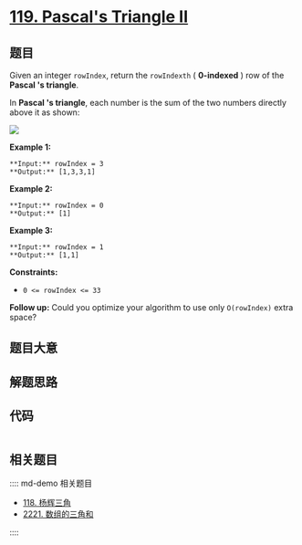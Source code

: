 # [119. Pascal's Triangle II](https://leetcode.com/problems/pascals-triangle-ii)

## 题目

Given an integer `rowIndex`, return the `rowIndexth` ( **0-indexed** ) row of
the **Pascal 's triangle**.

In **Pascal 's triangle**, each number is the sum of the two numbers directly
above it as shown:

![](https://upload.wikimedia.org/wikipedia/commons/0/0d/PascalTriangleAnimated2.gif)



**Example 1:**

    
    
    **Input:** rowIndex = 3
    **Output:** [1,3,3,1]
    

**Example 2:**

    
    
    **Input:** rowIndex = 0
    **Output:** [1]
    

**Example 3:**

    
    
    **Input:** rowIndex = 1
    **Output:** [1,1]
    



**Constraints:**

  * `0 <= rowIndex <= 33`



**Follow up:** Could you optimize your algorithm to use only `O(rowIndex)`
extra space?


## 题目大意

## 解题思路

## 代码

```javascript

```

## 相关题目

:::: md-demo 相关题目
- [118. 杨辉三角](https://leetcode.com/problems/pascals-triangle)
- [2221. 数组的三角和](https://leetcode.com/problems/find-triangular-sum-of-an-array)

::::
